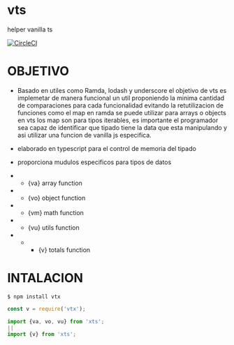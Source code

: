 # vts
helper vanilla ts

[![CircleCI](https://circleci.com/gh/mayo84/vts/tree/master.svg?style=svg)](https://circleci.com/gh/mayo84/vts/tree/master)

# OBJETIVO

* Basado en utiles como Ramda, lodash y underscore el objetivo de vts es implemetar de manera funcional un util 
proponiendo la minima cantidad de comparaciones para cada funcionalidad evitando la retutilizacion de funciones 
como el map en ramda se puede utilizar para arrays o objects en vts los map son para tipos iterables, es importante
el programador sea capaz de identificar que tipado tiene la data que esta manipulando y asi utilizar una funcion de vanilla js especifica.
* elaborado en typescript para el control de memoria del tipado

* proporciona mudulos especificos para tipos de datos
* * {va} array function
* * {vo} object function
* * {vm} math function
* * {vu} utils function
* * * {v} totals function

# INTALACION

```
$ npm install vtx
```


```javascript
const v = require('vtx');
```

```typescript
import {va, vo, vu} from 'xts'; 
||
import {v} from 'xts';

```
